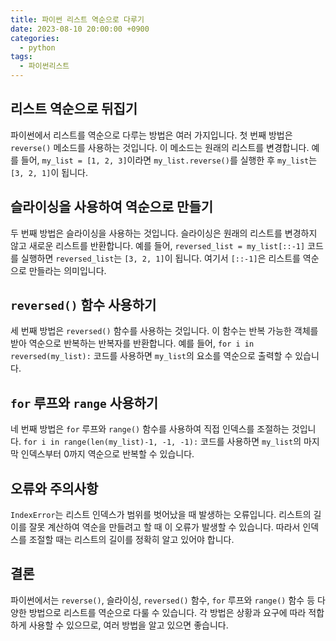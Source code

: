 ```yaml
---
title: 파이썬 리스트 역순으로 다루기
date: 2023-08-10 20:00:00 +0900
categories:
  - python
tags:
  - 파이썬리스트
---
```


## 리스트 역순으로 뒤집기

파이썬에서 리스트를 역순으로 다루는 방법은 여러 가지입니다. 첫 번째 방법은 `reverse()` 메소드를 사용하는 것입니다. 이 메소드는 원래의 리스트를 변경합니다. 예를 들어, `my_list = [1, 2, 3]`이라면 `my_list.reverse()`를 실행한 후 `my_list`는 `[3, 2, 1]`이 됩니다.

## 슬라이싱을 사용하여 역순으로 만들기

두 번째 방법은 슬라이싱을 사용하는 것입니다. 슬라이싱은 원래의 리스트를 변경하지 않고 새로운 리스트를 반환합니다. 예를 들어, `reversed_list = my_list[::-1]` 코드를 실행하면 `reversed_list`는 `[3, 2, 1]`이 됩니다. 여기서 `[::-1]`은 리스트를 역순으로 만들라는 의미입니다.

## `reversed()` 함수 사용하기

세 번째 방법은 `reversed()` 함수를 사용하는 것입니다. 이 함수는 반복 가능한 객체를 받아 역순으로 반복하는 반복자를 반환합니다. 예를 들어, `for i in reversed(my_list):` 코드를 사용하면 `my_list`의 요소를 역순으로 출력할 수 있습니다.

## `for` 루프와 `range` 사용하기

네 번째 방법은 `for` 루프와 `range()` 함수를 사용하여 직접 인덱스를 조절하는 것입니다. `for i in range(len(my_list)-1, -1, -1):` 코드를 사용하면 `my_list`의 마지막 인덱스부터 0까지 역순으로 반복할 수 있습니다.

## 오류와 주의사항

`IndexError`는 리스트 인덱스가 범위를 벗어났을 때 발생하는 오류입니다. 리스트의 길이를 잘못 계산하여 역순을 만들려고 할 때 이 오류가 발생할 수 있습니다. 따라서 인덱스를 조절할 때는 리스트의 길이를 정확히 알고 있어야 합니다.

## 결론

파이썬에서는 `reverse()`, 슬라이싱, `reversed()` 함수, `for` 루프와 `range()` 함수 등 다양한 방법으로 리스트를 역순으로 다룰 수 있습니다. 각 방법은 상황과 요구에 따라 적합하게 사용할 수 있으므로, 여러 방법을 알고 있으면 좋습니다.